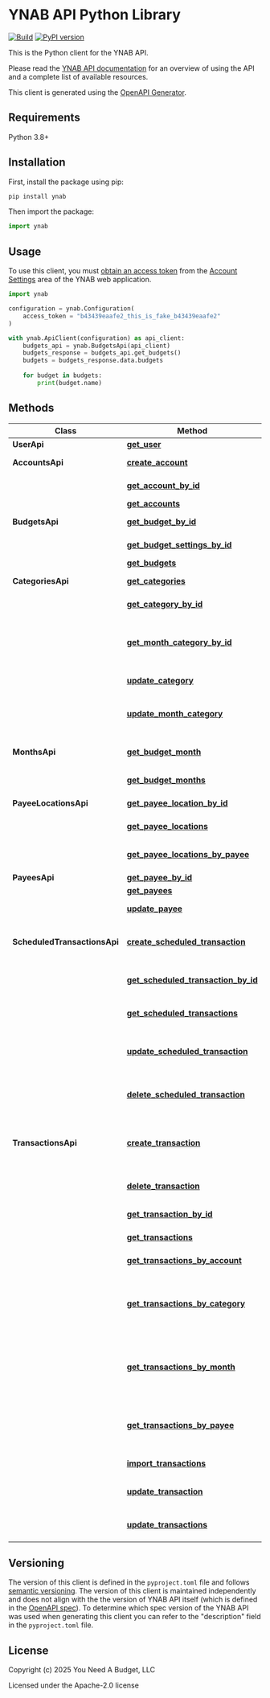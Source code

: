 # YNAB API Python Library

[![Build](https://github.com/ynab/ynab-sdk-python/actions/workflows/build-test.yml/badge.svg)](https://github.com/ynab/ynab-sdk-python/actions/workflows/build-test.yml) [![PyPI version](https://badge.fury.io/py/ynab.svg?icon=si%3Apython)](https://badge.fury.io/py/ynab)

This is the Python client for the YNAB API.

Please read the [YNAB API documentation](https://api.ynab.com) for an
overview of using the API and a complete list of available resources.

This client is generated using the [OpenAPI Generator](https://openapi-generator.tech/).

## Requirements

Python 3.8+

## Installation

First, install the package using pip:

```sh
pip install ynab
```

Then import the package:
```python
import ynab
```

## Usage

To use this client, you must
[obtain an access token](https://api.ynab.com/#authentication) from
the [Account Settings](https://app.ynab.com/settings) area of the YNAB web
application.

```python
import ynab

configuration = ynab.Configuration(
    access_token = "b43439eaafe2_this_is_fake_b43439eaafe2"
)

with ynab.ApiClient(configuration) as api_client:
    budgets_api = ynab.BudgetsApi(api_client)
    budgets_response = budgets_api.get_budgets()
    budgets = budgets_response.data.budgets
    
    for budget in budgets:
        print(budget.name) 
```

## Methods

Class | Method | Description
------------ | ------------- | -------------
**UserApi** | [**get_user**](docs/UserApi.md#get_user) | User info
**AccountsApi** | [**create_account**](docs/AccountsApi.md#create_account) | Create a new account
&nbsp; | [**get_account_by_id**](docs/AccountsApi.md#get_account_by_id) | Single account
&nbsp; | [**get_accounts**](docs/AccountsApi.md#get_accounts) | Account list
**BudgetsApi** | [**get_budget_by_id**](docs/BudgetsApi.md#get_budget_by_id) | Single budget
&nbsp; | [**get_budget_settings_by_id**](docs/BudgetsApi.md#get_budget_settings_by_id) | Budget Settings
&nbsp; | [**get_budgets**](docs/BudgetsApi.md#get_budgets) | List budgets
**CategoriesApi** | [**get_categories**](docs/CategoriesApi.md#get_categories) | List categories
&nbsp; | [**get_category_by_id**](docs/CategoriesApi.md#get_category_by_id) | Single category
&nbsp; | [**get_month_category_by_id**](docs/CategoriesApi.md#get_month_category_by_id) | Single category for a specific budget month
&nbsp; | [**update_category**](docs/CategoriesApi.md#update_category) | Update a category
&nbsp; | [**update_month_category**](docs/CategoriesApi.md#update_month_category) | Update a category for a specific month
**MonthsApi** | [**get_budget_month**](docs/MonthsApi.md#get_budget_month) | Single budget month
&nbsp; | [**get_budget_months**](docs/MonthsApi.md#get_budget_months) | List budget months
**PayeeLocationsApi** | [**get_payee_location_by_id**](docs/PayeeLocationsApi.md#get_payee_location_by_id) | Single payee location
&nbsp; | [**get_payee_locations**](docs/PayeeLocationsApi.md#get_payee_locations) | List payee locations
&nbsp; | [**get_payee_locations_by_payee**](docs/PayeeLocationsApi.md#get_payee_locations_by_payee) | List locations for a payee
**PayeesApi** | [**get_payee_by_id**](docs/PayeesApi.md#get_payee_by_id) | Single payee
&nbsp; | [**get_payees**](docs/PayeesApi.md#get_payees) | List payees
&nbsp; | [**update_payee**](docs/PayeesApi.md#update_payee) | Update a payee
**ScheduledTransactionsApi** | [**create_scheduled_transaction**](docs/ScheduledTransactionsApi.md#create_scheduled_transaction) | Create a single scheduled transaction
&nbsp; | [**get_scheduled_transaction_by_id**](docs/ScheduledTransactionsApi.md#get_scheduled_transaction_by_id) | Single scheduled transaction
&nbsp; | [**get_scheduled_transactions**](docs/ScheduledTransactionsApi.md#get_scheduled_transactions) | List scheduled transactions
&nbsp; | [**update_scheduled_transaction**](docs/ScheduledTransactionsApi.md#update_scheduled_transaction) | Update an existing scheduled transactions
&nbsp; | [**delete_scheduled_transaction**](docs/ScheduledTransactionsApi.md#delete_scheduled_transaction) | Delete an existing scheduled transaction
**TransactionsApi** | [**create_transaction**](docs/TransactionsApi.md#create_transaction) | Create a single transaction or multiple transactions
&nbsp; | [**delete_transaction**](docs/TransactionsApi.md#delete_transaction) | Deletes an existing transaction
&nbsp; | [**get_transaction_by_id**](docs/TransactionsApi.md#get_transaction_by_id) | Single transaction
&nbsp; | [**get_transactions**](docs/TransactionsApi.md#get_transactions) | List transactions
&nbsp; | [**get_transactions_by_account**](docs/TransactionsApi.md#get_transactions_by_account) | List account transactions
&nbsp; | [**get_transactions_by_category**](docs/TransactionsApi.md#get_transactions_by_category) | List category transactions, excluding any pending transactions
&nbsp; | [**get_transactions_by_month**](docs/TransactionsApi.md#get_transactions_by_month) | List transactions in month, excluding any pending transactions
&nbsp; | [**get_transactions_by_payee**](docs/TransactionsApi.md#get_transactions_by_payee) | List payee transactions, excluding any pending transactions
&nbsp; | [**import_transactions**](docs/TransactionsApi.md#import_transactions) | Import transactions
&nbsp; | [**update_transaction**](docs/TransactionsApi.md#update_transaction) | Updates an existing transaction
&nbsp; | [**update_transactions**](docs/TransactionsApi.md#update_transactions) | Update multiple transactions

## Versioning

The version of this client is defined in the `pyproject.toml` file and follows [semantic versioning](https://semver.org/).  The version of this client is maintained independently and does not align with the the version of YNAB API itself (which is defined in the [OpenAPI spec](https://api.ynab.com/papi/open_api_spec.yaml)).  To determine which spec version of the YNAB API was used when generating this client you can refer to the "description" field in the `pyproject.toml` file.

## License

Copyright (c) 2025 You Need A Budget, LLC

Licensed under the Apache-2.0 license
